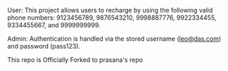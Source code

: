User:
This project allows users to recharge by using the following valid phone numbers: 
9123456789, 9876543210, 9998887776, 9922334455, 9334455667, and 9999999999. 

Admin:
Authentication is handled via the stored username (leo@das.com) and password (pass123). 


This repo is Officially Forked to prasana's repo

